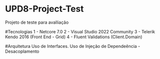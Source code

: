 # UPD8-Project-Test
Projeto de teste para avalliação

#Tecnologias
1 - Netcore 7.0
2 - Visual Studio 2022 Community
3 - Telerik Kendo 2016 (Front End - Grid)
4 - Fluent Validations (Client.Domain)

#Arquitetura
Uso de Interfaces.
Uso de Injeção de Dependeência - Desacoplamento

